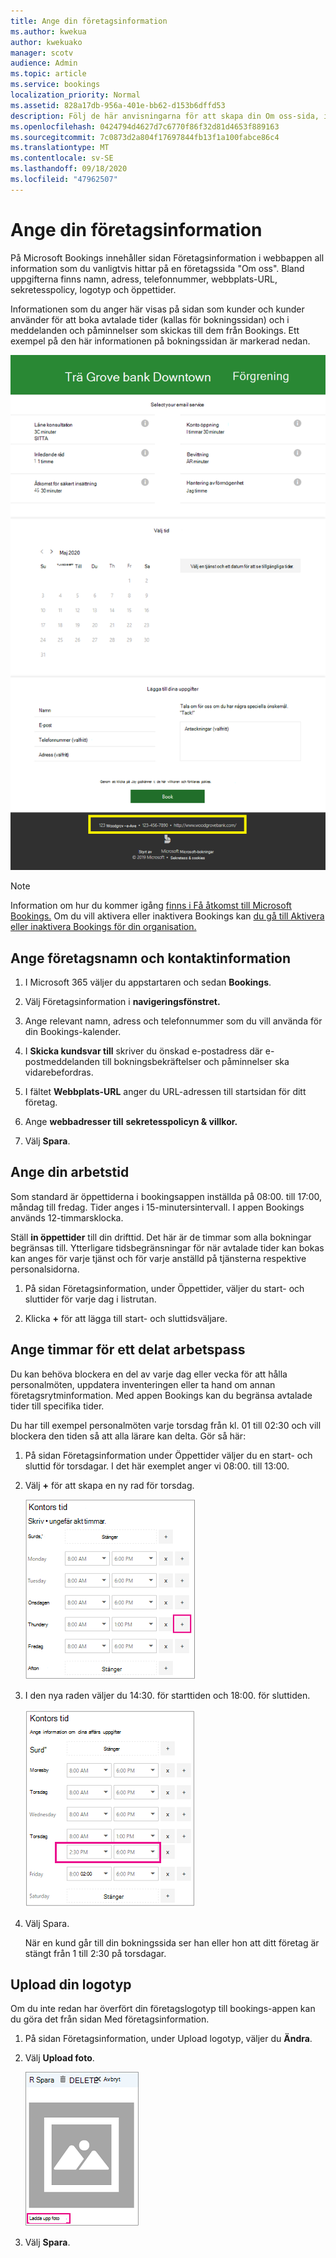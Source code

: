 ```yaml
---
title: Ange din företagsinformation
ms.author: kwekua
author: kwekuako
manager: scotv
audience: Admin
ms.topic: article
ms.service: bookings
localization_priority: Normal
ms.assetid: 828a17db-956a-401e-bb62-d153b6dffd53
description: Följ de här anvisningarna för att skapa din Om oss-sida, inklusive företagsnamn, adress, telefonnummer, webbplats-URL, logotyp och öppettider i Microsoft Bookings.
ms.openlocfilehash: 0424794d4627d7c6770f86f32d81d4653f889163
ms.sourcegitcommit: 7c0873d2a804f17697844fb13f1a100fabce86c4
ms.translationtype: MT
ms.contentlocale: sv-SE
ms.lasthandoff: 09/18/2020
ms.locfileid: "47962507"
---
```

# <a name="enter-your-business-information"></a>Ange din företagsinformation

På Microsoft Bookings innehåller sidan Företagsinformation i webbappen all information som du vanligtvis hittar på en företagssida "Om oss". Bland uppgifterna finns namn, adress, telefonnummer, webbplats-URL, sekretesspolicy, logotyp och öppettider.

Informationen som du anger här visas på sidan som kunder och kunder använder för att boka avtalade tider (kallas för bokningssidan) och i meddelanden och påminnelser som skickas till dem från Bookings. Ett exempel på den här informationen på bokningssidan är markerad nedan.

   ![Exempel på en sida med företagsinformation i Microsoft Bookings](../media/bookings-business-info.png)

> [!NOTE]
> Information om hur du kommer igång [finns i Få åtkomst till Microsoft Bookings.](get-access.md) Om du vill aktivera eller inaktivera Bookings kan [du gå till Aktivera eller inaktivera Bookings för din organisation.](turn-bookings-on-or-off.md)

## <a name="provide-business-name-and-contact-information"></a>Ange företagsnamn och kontaktinformation

1. I Microsoft 365 väljer du appstartaren och sedan **Bookings**.

1. Välj Företagsinformation i **navigeringsfönstret.**

1. Ange relevant namn, adress och telefonnummer som du vill använda för din Bookings-kalender.

1. I **Skicka kundsvar till** skriver du önskad e-postadress där e-postmeddelanden till bokningsbekräftelser och påminnelser ska vidarebefordras.

1. I fältet **Webbplats-URL** anger du URL-adressen till startsidan för ditt företag.

1. Ange **webbadresser till** **sekretesspolicyn & villkor.**

1. Välj **Spara**.

## <a name="set-your-business-hours"></a>Ange din arbetstid

Som standard är öppettiderna i bookingsappen inställda på 08:00. till 17:00, måndag till fredag. Tider anges i 15-minutersintervall. I appen Bookings används 12-timmarsklocka.

Ställ **in öppettider** till din drifttid. Det här är de timmar som alla bokningar begränsas till. Ytterligare tidsbegränsningar för när avtalade tider kan bokas kan anges för varje tjänst och för varje anställd på tjänsterna respektive personalsidorna.

1. På sidan Företagsinformation, under Öppettider, väljer du start- och sluttider för varje dag i listrutan.

1. Klicka **+** för att lägga till start- och sluttidsväljare.

## <a name="how-to-set-hours-for-a-split-shift"></a>Ange timmar för ett delat arbetspass

Du kan behöva blockera en del av varje dag eller vecka för att hålla personalmöten, uppdatera inventeringen eller ta hand om annan företagsrytminformation. Med appen Bookings kan du begränsa avtalade tider till specifika tider.

Du har till exempel personalmöten varje torsdag från kl. 01 till 02:30 och vill blockera den tiden så att alla lärare kan delta. Gör så här:

1. På sidan Företagsinformation under Öppettider väljer du en start- och sluttid för torsdagar. I det här exemplet anger vi 08:00. till 13:00.

1. Välj **+** för att skapa en ny rad för torsdag.

   ![Bild av användargränssnittet för timmar under arbetstid](../media/bookings-split-shift.png)

1. I den nya raden väljer du 14:30. för starttiden och 18:00. för sluttiden.

   ![Bild av användargränssnittet för timmar under arbetstid med tillagda timmar](../media/bookings-split-shift-hours.png)

1. Välj Spara.

    När en kund går till din bokningssida ser han eller hon att ditt företag är stängt från 1 till 2:30 på torsdagar.

## <a name="upload-your-logo"></a>Upload din logotyp

Om du inte redan har överfört din företagslogotyp till bookings-appen kan du göra det från sidan Med företagsinformation.

1. På sidan Företagsinformation, under Upload logotyp, väljer du **Ändra**.

1. Välj **Upload foto**.

   ![Bild på knappen ladda upp foto](../media/bookings-upload-photo.png)

1. Välj **Spara**.
